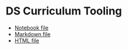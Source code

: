 # DS Curriculum Tooling

* [Notebook file](/index.ipynb)
* [Markdown file](/index.md)
* [HTML file](/index.html)

